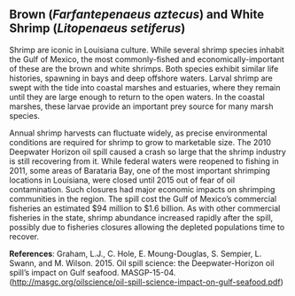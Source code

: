 ## Brown (*Farfantepenaeus aztecus*) and White Shrimp (*Litopenaeus setiferus*)
 
Shrimp are iconic in Louisiana culture. While several shrimp species inhabit the Gulf of Mexico, the most commonly-fished and economically-important of these are the brown and white shrimps. Both species exhibit similar life histories, spawning in bays and deep offshore waters. Larval shrimp are swept with the tide into coastal marshes and estuaries, where they remain until they are large enough to return to the open waters. In the coastal marshes, these larvae provide an important prey source for many marsh species.
 
Annual shrimp harvests can fluctuate widely, as precise environmental conditions are required for shrimp to grow to marketable size. The 2010 Deepwater Horizon oil spill caused a crash so large that the shrimp industry is still recovering from it. While federal waters were reopened to fishing in 2011, some areas of Barataria Bay, one of the most important shrimping locations in Louisiana, were closed until 2015 out of fear of oil contamination. Such closures had major economic impacts on shrimping communities in the region. The spill cost the Gulf of Mexico’s commercial fisheries an estimated $94 million to $1.6 billion. As with other commercial fisheries in the state, shrimp abundance increased rapidly after the spill, possibly due to fisheries closures allowing the depleted populations time to recover.
 
**References**: Graham, L.J., C. Hole, E. Moung-Douglas, S. Sempier, L. Swann, and M. Wilson. 2015. Oil spill science: the Deepwater-Horizon oil spill’s impact on Gulf seafood. MASGP-15-04. (http://masgc.org/oilscience/oil-spill-science-impact-on-gulf-seafood.pdf)
 
